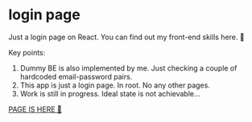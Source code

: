 # login page

Just a login page on React. You can find out my front-end skills here. 🙂

Key points:
1) Dummy BE is also implemented by me. Just checking a couple of hardcoded email-password pairs.
2) This app is just a login page. In root. No any other pages.
3) Work is still in progress. Ideal state is not achievable...

[PAGE IS HERE 🔗](https://login-three-drab.vercel.app/)